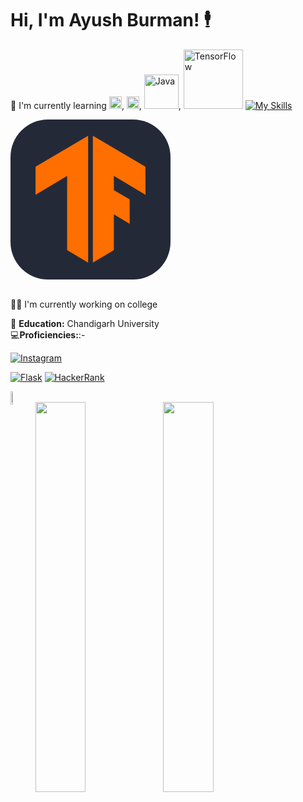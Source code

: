 Hi, I'm **Ayush Burman!** :business_suit_levitating:
====================================================

:memo: I'm currently learning <img src="https://upload.wikimedia.org/wikipedia/commons/a/a7/React-icon.svg" alt="React Logo" width="20">, <img src="https://upload.wikimedia.org/wikipedia/commons/4/4c/Typescript_logo_2020.svg" alt="Typescript logo" width="20">, <img src="https://img.shields.io/badge/Java-ED8B00?style=for-the-badge&logo=openjdk&logoColor=white" alt="Java" width="55">, <img src="https://img.shields.io/badge/TensorFlow-FF6F00?style=for-the-badge&logo=tensorflow&logoColor=white"  alt="TensorFlow" width="95">
[![My Skills](https://skillicons.dev/icons?i=react,java,cpp,tensorflow,wasm)](https://skillicons.dev)

<svg width="256" height="256" viewBox="0 0 256 256" fill="none" xmlns="http://www.w3.org/2000/svg">
<rect width="256" height="256" rx="60" fill="#242938"/>
<path d="M124.228 229L90.623 208.89V90.31L40 120.459L40.123 75.545L124.228 26V229ZM131.784 26V229L165.393 208.89V151.781L190.763 166.895L190.612 127.833L165.393 112.988V90.31L216 120.459L215.878 75.545L131.784 26Z" fill="#FF6F00"/>
</svg>

<br>:man_technologist: I'm currently working on college <br>



:school: **Education:** Chandigarh University<br>
:computer:**Proficiencies:**:-




[![Instagram](https://img.shields.io/badge/Instagram-%40ayushburman-orange?style=flat-square&logo=instagram)](https://www.instagram.com/ayushburman/)


[![Flask](https://img.shields.io/badge/Flask-%20-blue?style=flat-square&logo=flask)](https://replit.com/@AyushBurman1)
[![HackerRank](https://img.shields.io/badge/HackerRank-brightgreen?style=flat-square&logo=hackerrank)](https://www.hackerrank.com/ayushburman128?hr_r=1)

<a href="mailto:ayushburman128@gmail.com">
  <img img align="left" width = "7.3%" src="https://img.shields.io/badge/Gmail-D14836?style=for-the-badge&logo=gmail&logoColor=white" alt="Gmail">
</a>  <br>





<img align="left" width = "40%" src="https://github-readme-stats.vercel.app/api?username=AyushBurman&show_icons=true&theme=radical"/>
<img align="left" width = "40%" src="https://github-readme-stats.vercel.app/api/top-langs/?username=AyushBurman&layout=compact"/>



